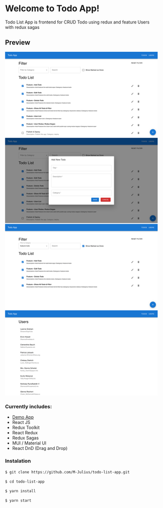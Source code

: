 # Welcome to Todo App!
Todo List App is frontend for CRUD Todo using redux and feature Users with redux sagas

## Preview
[<img src="screenshot/todo-list-fill.png" width="500"/>](list-fill.png)
[<img src="screenshot/todo-add-todo.png" width="500"/>](add-todo.png)
[<img src="screenshot/todo-filter-category.png" width="500"/>](filter-category.png)
[<img src="screenshot/todo-users-public-api.png" width="500"/>](users-public-api.png)

### Currently includes:
- [Demo App](https://todo-list-demo-app.vercel.app/)
- React JS
- Redux Toolkit
- React Redux
- Redux Sagas
- MUI / Material UI
- React DnD (Drag and Drop)

### Instalation
```$ git clone https://github.com/M-Julius/todo-list-app.git```

```$ cd todo-list-app```

```$ yarn install```

```$ yarn start```

